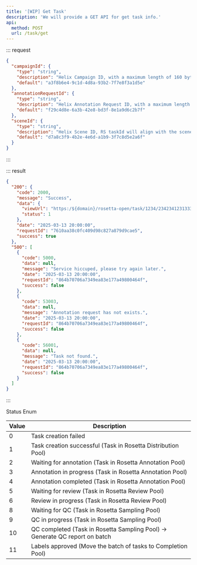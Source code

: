 ```yaml
---
title: '[WIP] Get Task'
description: 'We will provide a GET API for get task info.'
api:
  method: POST
  url: /task/get
---
```


::: request

```json [body]
{
  "campaignId": {
    "type": "string",
    "description": "Helix Campaign ID, with a maximum length of 160 bytes.",
    "default": "a3f8b6e4-9c1d-4d8a-93b2-7f7e8f3a1d5e"
  },
  "annotationRequestId": {
    "type": "string",
    "description": "Helix Annotation Request ID, with a maximum length of 160 bytes.",
    "default": "f29c4d8e-6a3b-42e8-bd3f-8e1a9d6c2b7f"
  },
  "sceneId": {
    "type": "string",
    "description": "Helix Scene ID, RS taskId will align with the sceneId.",
    "default": "d7a8c3f9-4b2e-4e6d-a1b9-3f7c8d5e2a6f"
  }
}
```

:::

::: result

```json [responses]
{
  "200": {
    "code": 2000,
    "message": "Success",
    "data": {
      "viewUrl": "https:/${domain}/rosetta-open/task/1234/234234123133374715904/viewOnly",
      "status": 1
    },
    "date": "2025-03-13 20:00:00",
    "requestId": "7610aa38c0fc409d98c827a879d9cae5",
    "success": true
  },
  "500": [
    {
      "code": 5000,
      "data": null,
      "message": "Service hiccuped, please try again later.",
      "date": "2025-03-13 20:00:00",
      "requestId": "864b70706a7349ea83e177a49800464f",
      "success": false
    },
    {
      "code": 53003,
      "data": null,
      "message": "Annotation request has not exists.",
      "date": "2025-03-13 20:00:00",
      "requestId": "864b70706a7349ea83e177a49800464f",
      "success": false
    },
    {
      "code": 56001,
      "data": null,
      "message": "Task not found.",
      "date": "2025-03-13 20:00:00",
      "requestId": "864b70706a7349ea83e177a49800464f",
      "success": false
    }
  ]
}
```

:::

Status Enum

| Value | Description                                                                 |
| ----- | --------------------------------------------------------------------------- |
| 0     | Task creation failed                                                        |
| 1     | Task creation successful (Task in Rosetta Distribution Pool)                |
| 2     | Waiting for annotation (Task in Rosetta Annotation Pool)                    |
| 3     | Annotation in progress (Task in Rosetta Annotation Pool)                    |
| 4     | Annotation completed (Task in Rosetta Annotation Pool)                      |
| 5     | Waiting for review (Task in Rosetta Review Pool)                            |
| 6     | Review in progress (Task in Rosetta Review Pool)                            |
| 8     | Waiting for QC (Task in Rosetta Sampling Pool)                              |
| 9     | QC in progress (Task in Rosetta Sampling Pool)                              |
| 10    | QC completed (Task in Rosetta Sampling Pool) -> Generate QC report on batch |
| 11    | Labels approved (Move the batch of tasks to Completion Pool)                |

